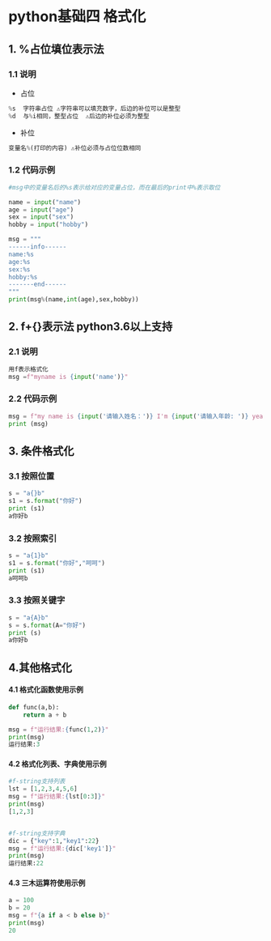 # python基础四	格式化

## 1. %占位填位表示法

### 1.1 说明

- 占位

```python
%s	字符串占位 ⚠️字符串可以填充数字，后边的补位可以是整型
%d	与%i相同，整型占位	⚠️后边的补位必须为整型
```

- 补位

```python
变量名%(打印的内容) ⚠️补位必须与占位位数相同
```

### 1.2 代码示例

```python
#msg中的变量名后的%s表示给对应的变量占位，而在最后的print中%表示取位

name = input("name")
age = input("age")
sex = input("sex")
hobby = input("hobby")

msg = """
------info------
name:%s
age:%s
sex:%s
hobby:%s
-------end------
"""
print(msg%(name,int(age),sex,hobby))
```



## 2. f+{}表示法	python3.6以上支持

### 2.1 说明

```python
用f表示格式化
msg =f"myname is {input('name')}"
```



### 2.2 代码示例

```python
msg = f"my name is {input('请输入姓名：')} I'm {input('请输入年龄: ')} years old"
print (msg)
```



## 3. 条件格式化

### 3.1 按照位置

```python
s = "a{}b"
s1 = s.format("你好")
print (s1)
a你好b
```



### 3.2 按照索引

```python
s = "a{1}b"
s1 = s.format("你好","呵呵")
print (s1)
a呵呵b
```



### 3.3 按照关键字

```python
s = "a{A}b"
s = s.format(A="你好")
print (s)
a你好b
```



## 4.其他格式化

#### 4.1 格式化函数使用示例

```python
def func(a,b):
    return a + b

msg = f"运行结果:{func(1,2)}"
print(msg)
运行结果:3
```



#### 4.2 格式化列表、字典使用示例

```python
#f-string支持列表
lst = [1,2,3,4,5,6]
msg = f"运行结果:{lst[0:3]}"
print(msg)
[1,2,3]


#f-string支持字典
dic = {"key":1,"key1":22}
msg = f"运行结果:{dic['key1']}"
print(msg)
运行结果:22
```



#### 4.3 三木运算符使用示例

```python
a = 100
b = 20
msg = f"{a if a < b else b}"
print(msg)
20
```

